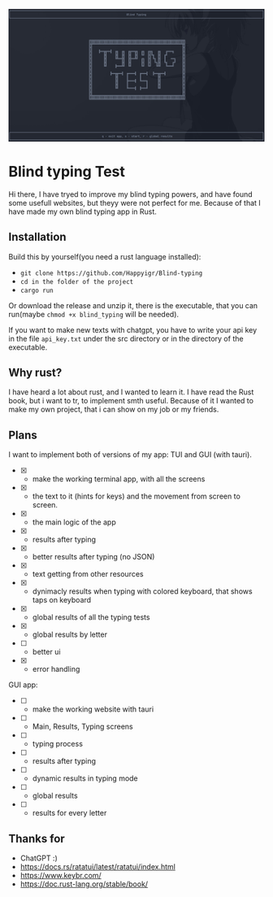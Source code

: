 ![main_screen.png](main_screen.png)

# Blind typing Test

Hi there, I have tryed to improve my blind typing powers, and have found some usefull websites, but theyy were not perfect for me. Because of that I have made my own blind typing app in Rust.

## Installation

Build this by yourself(you need a rust language installed):
- `git clone https://github.com/Happyigr/Blind-typing`
- `cd in the folder of the project`
- `cargo run`

Or download the release and unzip it, there is the executable, that you can run(maybe `chmod +x blind_typing` will be needed).

If you want to make new texts with chatgpt, you have to write your api key in the file `api_key.txt` under the src directory or in the directory of the executable.

## Why rust?

I have heard a lot about rust, and I wanted to learn it. I have read the Rust book, but i want to tr, to implement smth useful. Because of it I wanted to make my own project, that i can show on my job or my friends.

## Plans

I want to implement both of versions of my app: TUI and GUI (with tauri).

- [x] - make the working terminal app, with all the screens
- [x] - the text to it (hints for keys) and the movement from screen to screen.
- [x] - the main logic of the app
- [x] - results after typing
- [x] - better results after typing (no JSON)
- [x] - text getting from other resources
- [x] - dynimacly results when typing with colored keyboard, that shows taps on keyboard
- [x] - global results of all the typing tests
- [x] - global results by letter
- [ ] - better ui
- [x] - error handling

GUI app:
- [ ] - make the working website with tauri
- [ ] - Main, Results, Typing screens
- [ ] - typing process
- [ ] - results after typing
- [ ] - dynamic results in typing mode
- [ ] - global results
- [ ] - results for every letter

## Thanks for

- ChatGPT :)
- https://docs.rs/ratatui/latest/ratatui/index.html
- https://www.keybr.com/
- https://doc.rust-lang.org/stable/book/
